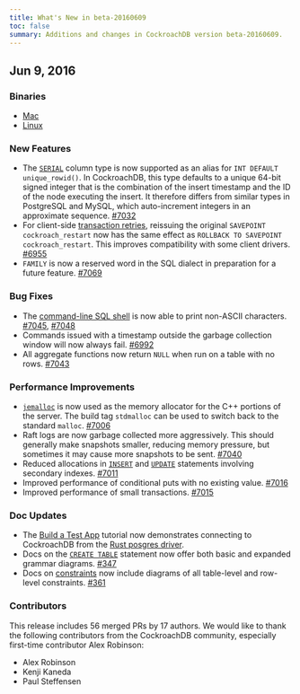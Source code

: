 ```yaml
---
title: What's New in beta-20160609
toc: false
summary: Additions and changes in CockroachDB version beta-20160609.
---
```


## Jun 9, 2016

### Binaries

- [Mac](https://binaries.cockroachdb.com/cockroach-beta-20160609.darwin-10.9-amd64.tgz)
- [Linux](https://binaries.cockroachdb.com/cockroach-beta-20160609.linux-amd64.tgz)
 
### New Features

- The [`SERIAL`](serial.html) column type is now supported as an alias for `INT DEFAULT unique_rowid()`. In CockroachDB, this type defaults to a unique 64-bit signed integer that is the combination of the insert timestamp and the ID of the node executing the insert. It therefore differs from similar types in PostgreSQL and MySQL, which auto-increment integers in an approximate sequence. [#7032](https://github.com/cockroachdb/cockroach/pull/7032)
- For client-side [transaction retries](transactions.html#transaction-retries), reissuing the original `SAVEPOINT cockroach_restart` now has the same effect as `ROLLBACK TO SAVEPOINT cockroach_restart`. This improves compatibility with some client drivers. [#6955](https://github.com/cockroachdb/cockroach/pull/6955)
- `FAMILY` is now a reserved word in the SQL dialect in preparation for a future feature. [#7069](https://github.com/cockroachdb/cockroach/pull/7069)

### Bug Fixes

- The [command-line SQL shell](use-the-built-in-sql-client.html) is now able to print non-ASCII characters. [#7045](https://github.com/cockroachdb/cockroach/pull/7045), [#7048](https://github.com/cockroachdb/cockroach/pull/7048)
- Commands issued with a timestamp outside the garbage collection window will now always fail. [#6992](https://github.com/cockroachdb/cockroach/pull/6992)
- All aggregate functions now return `NULL` when run on a table with no rows. [#7043](https://github.com/cockroachdb/cockroach/pull/7043)

### Performance Improvements

- [`jemalloc`](http://www.canonware.com/jemalloc/) is now used as the memory allocator for the C++ portions of the server. The build tag `stdmalloc` can be used to switch back to the standard `malloc`. [#7006](https://github.com/cockroachdb/cockroach/pull/7006)
- Raft logs are now garbage collected more aggressively. This should generally make snapshots smaller, reducing memory pressure, but sometimes it may cause more snapshots to be sent. [#7040](https://github.com/cockroachdb/cockroach/pull/7040)
- Reduced allocations in [`INSERT`](insert.html) and [`UPDATE`](update.html) statements involving secondary indexes. [#7011](https://github.com/cockroachdb/cockroach/pull/7011)
- Improved performance of conditional puts with no existing value. [#7016](https://github.com/cockroachdb/cockroach/pull/7016)
- Improved performance of small transactions. [#7015](https://github.com/cockroachdb/cockroach/pull/7015)

### Doc Updates

- The [Build a Test App](build-a-test-app.html) tutorial now demonstrates connecting to CockroachDB from the [Rust posgres driver](install-client-drivers.html). 
- Docs on the [`CREATE TABLE`](create-table.html) statement now offer both basic and expanded grammar diagrams. [#347](https://github.com/cockroachdb/docs/pull/347)
- Docs on [constraints](constraints.html) now include diagrams of all table-level and row-level constraints. [#361](https://github.com/cockroachdb/docs/pull/361)

### Contributors

This release includes 56 merged PRs by 17 authors. We would like to
thank the following contributors from the CockroachDB community, especially first-time contributor Alex Robinson:

- Alex Robinson
- Kenji Kaneda
- Paul Steffensen
